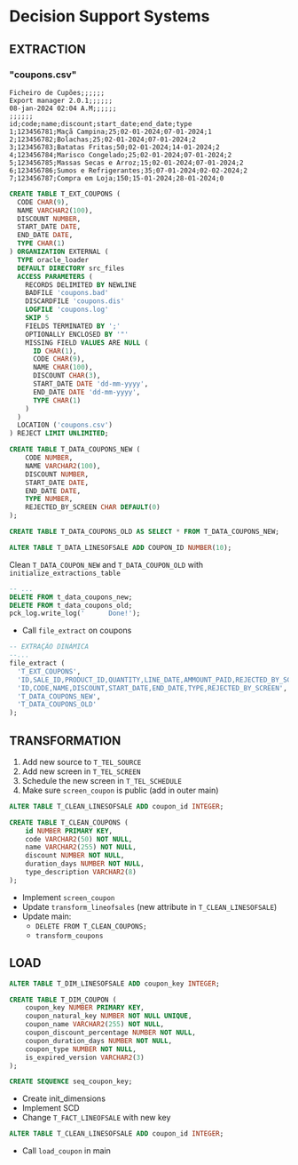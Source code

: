 # Decision Support Systems

## EXTRACTION

### "coupons.csv"

```csv
Ficheiro de Cupões;;;;;;
Export manager 2.0.1;;;;;;
08-jan-2024 02:04 A.M;;;;;;
;;;;;;
id;code;name;discount;start_date;end_date;type
1;123456781;Maçã Campina;25;02-01-2024;07-01-2024;1
2;123456782;Bolachas;25;02-01-2024;07-01-2024;2
3;123456783;Batatas Fritas;50;02-01-2024;14-01-2024;2
4;123456784;Marisco Congelado;25;02-01-2024;07-01-2024;2
5;123456785;Massas Secas e Arroz;15;02-01-2024;07-01-2024;2
6;123456786;Sumos e Refrigerantes;35;07-01-2024;02-02-2024;2
7;123456787;Compra em Loja;150;15-01-2024;28-01-2024;0
```

```sql
CREATE TABLE T_EXT_COUPONS (
  CODE CHAR(9),
  NAME VARCHAR2(100),
  DISCOUNT NUMBER,
  START_DATE DATE,
  END_DATE DATE,
  TYPE CHAR(1)
) ORGANIZATION EXTERNAL (
  TYPE oracle_loader
  DEFAULT DIRECTORY src_files
  ACCESS PARAMETERS (
    RECORDS DELIMITED BY NEWLINE
    BADFILE 'coupons.bad'
    DISCARDFILE 'coupons.dis'
    LOGFILE 'coupons.log'
    SKIP 5
    FIELDS TERMINATED BY ';'
    OPTIONALLY ENCLOSED BY '"'
    MISSING FIELD VALUES ARE NULL (
      ID CHAR(1),
      CODE CHAR(9),
      NAME CHAR(100),
      DISCOUNT CHAR(3),
      START_DATE DATE 'dd-mm-yyyy',
      END_DATE DATE 'dd-mm-yyyy',
      TYPE CHAR(1)
    )
  )
  LOCATION ('coupons.csv')
) REJECT LIMIT UNLIMITED;
```

```sql
CREATE TABLE T_DATA_COUPONS_NEW (
    CODE NUMBER,
    NAME VARCHAR2(100),
    DISCOUNT NUMBER,
    START_DATE DATE,
    END_DATE DATE,
    TYPE NUMBER,
    REJECTED_BY_SCREEN CHAR DEFAULT(0)
);
```

```sql
CREATE TABLE T_DATA_COUPONS_OLD AS SELECT * FROM T_DATA_COUPONS_NEW;
```

```sql
ALTER TABLE T_DATA_LINESOFSALE ADD COUPON_ID NUMBER(10);
```

Clean `T_DATA_COUPON_NEW` and `T_DATA_COUPON_OLD` with `initialize_extractions_table`

```sql
-- ...
DELETE FROM t_data_coupons_new;
DELETE FROM t_data_coupons_old;
pck_log.write_log('      Done!');
```

- Call `file_extract` on coupons

```sql
-- EXTRAÇÃO DINÁMICA
--...
file_extract (
  'T_EXT_COUPONS',
  'ID,SALE_ID,PRODUCT_ID,QUANTITY,LINE_DATE,AMMOUNT_PAID,REJECTED_BY_SCREEN,COUPON_ID',
  'ID,CODE,NAME,DISCOUNT,START_DATE,END_DATE,TYPE,REJECTED_BY_SCREEN',
  'T_DATA_COUPONS_NEW',
  'T_DATA_COUPONS_OLD'
);
```

## TRANSFORMATION

1. Add new source to `T_TEL_SOURCE`
2. Add new screen in `T_TEL_SCREEN`
3. Schedule the new screen in `T_TEL_SCHEDULE`
4. Make sure `screen_coupon` is public (add in outer main)

```sql
ALTER TABLE T_CLEAN_LINESOFSALE ADD coupon_id INTEGER;
```

```sql
CREATE TABLE T_CLEAN_COUPONS (
    id NUMBER PRIMARY KEY,
    code VARCHAR2(50) NOT NULL,
    name VARCHAR2(255) NOT NULL,
    discount NUMBER NOT NULL,
    duration_days NUMBER NOT NULL,
    type_description VARCHAR2(8)
);

```

- Implement `screen_coupon`
- Update `transform_lineofsales` (new attribute in `T_CLEAN_LINESOFSALE`)
- Update main:
  - `DELETE FROM T_CLEAN_COUPONS;`
  - `transform_coupons`

## LOAD

```sql
ALTER TABLE T_DIM_LINESOFSALE ADD coupon_key INTEGER;
```

```sql
CREATE TABLE T_DIM_COUPON (
    coupon_key NUMBER PRIMARY KEY,
    coupon_natural_key NUMBER NOT NULL UNIQUE,
    coupon_name VARCHAR2(255) NOT NULL,
    coupon_discount_percentage NUMBER NOT NULL,
    coupon_duration_days NUMBER NOT NULL,
    coupon_type NUMBER NOT NULL,
    is_expired_version VARCHAR2(3)
);
```

```sql
CREATE SEQUENCE seq_coupon_key;
```

- Create init_dimensions
- Implement SCD
- Change `T_FACT_LINEOFSALE` with new key

```sql
ALTER TABLE T_CLEAN_LINESOFSALE ADD coupon_id INTEGER;
```

- Call `load_coupon` in main

